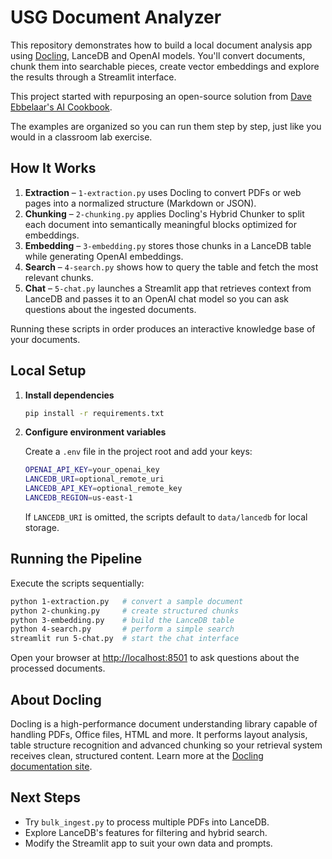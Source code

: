 # USG Document Analyzer

This repository demonstrates how to build a local document analysis app using [Docling](https://github.com/DS4SD/docling), LanceDB and OpenAI models.  You'll convert documents, chunk them into searchable pieces, create vector embeddings and explore the results through a Streamlit interface.

This project started with repurposing an open-source solution from [Dave Ebbelaar's AI Cookbook](https://github.com/daveebbelaar/ai-cookbook/tree/main/knowledge/docling).

The examples are organized so you can run them step by step, just like you would in a classroom lab exercise.

## How It Works

1. **Extraction** – `1-extraction.py` uses Docling to convert PDFs or web pages into a normalized structure (Markdown or JSON).
2. **Chunking** – `2-chunking.py` applies Docling's Hybrid Chunker to split each document into semantically meaningful blocks optimized for embeddings.
3. **Embedding** – `3-embedding.py` stores those chunks in a LanceDB table while generating OpenAI embeddings.
4. **Search** – `4-search.py` shows how to query the table and fetch the most relevant chunks.
5. **Chat** – `5-chat.py` launches a Streamlit app that retrieves context from LanceDB and passes it to an OpenAI chat model so you can ask questions about the ingested documents.

Running these scripts in order produces an interactive knowledge base of your documents.

## Local Setup

1. **Install dependencies**

   ```bash
   pip install -r requirements.txt
   ```

2. **Configure environment variables**

   Create a `.env` file in the project root and add your keys:

   ```bash
   OPENAI_API_KEY=your_openai_key
   LANCEDB_URI=optional_remote_uri
   LANCEDB_API_KEY=optional_remote_key
   LANCEDB_REGION=us-east-1
   ```

   If `LANCEDB_URI` is omitted, the scripts default to `data/lancedb` for local storage.

## Running the Pipeline

Execute the scripts sequentially:

```bash
python 1-extraction.py   # convert a sample document
python 2-chunking.py     # create structured chunks
python 3-embedding.py    # build the LanceDB table
python 4-search.py       # perform a simple search
streamlit run 5-chat.py  # start the chat interface
```

Open your browser at <http://localhost:8501> to ask questions about the processed documents.

## About Docling

Docling is a high-performance document understanding library capable of handling PDFs, Office files, HTML and more. It performs layout analysis, table structure recognition and advanced chunking so your retrieval system receives clean, structured content. Learn more at the [Docling documentation site](https://ds4sd.github.io/docling/).

## Next Steps

- Try `bulk_ingest.py` to process multiple PDFs into LanceDB.
- Explore LanceDB's features for filtering and hybrid search.
- Modify the Streamlit app to suit your own data and prompts.


